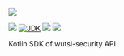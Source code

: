 [![](https://github.com/wutsi/wutsi-security-sdk-kotlin/actions/workflows/master.yml/badge.svg)](https://github.com/wutsi/wutsi-security-sdk-kotlin/actions/workflows/master.yml)

![](https://img.shields.io/github/v/tag/wutsi/wutsi-security-sdk-kotlin)
[![JDK](https://img.shields.io/badge/jdk-11-brightgreen.svg)](https://jdk.java.net/11/)
[![](https://img.shields.io/badge/maven-3.6-brightgreen.svg)](https://maven.apache.org/download.cgi)
![](https://img.shields.io/badge/language-kotlin-blue.svg)

Kotlin SDK of wutsi-security API

